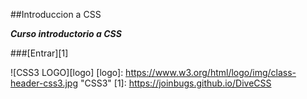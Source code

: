 ##Introduccion a CSS

***Curso introductorio a CSS***

###[Entrar][1]

![CSS3 LOGO][logo]
[logo]: https://www.w3.org/html/logo/img/class-header-css3.jpg "CSS3"
[1]: https://joinbugs.github.io/DiveCSS